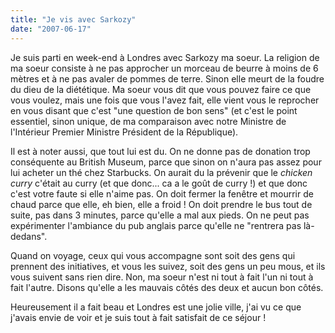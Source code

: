 ```yaml
---
title: "Je vis avec Sarkozy"
date: "2007-06-17"
---
```


Je suis parti en week-end à Londres avec Sarkozy ma soeur. La religion de ma soeur consiste à ne pas approcher un morceau de beurre à moins de 6 mètres et à ne pas avaler de pommes de terre. Sinon elle meurt de la foudre du dieu de la diététique. Ma soeur vous dit que vous pouvez faire ce que vous voulez, mais une fois que vous l'avez fait, elle vient vous le reprocher en vous disant que c'est "une question de bon sens" (et c'est le point essentiel, sinon unique, de ma comparaison avec notre Ministre de l'Intérieur Premier Ministre Président de la République).

Il est à noter aussi, que tout lui est du. On ne donne pas de donation trop conséquente au British Museum, parce que sinon on n'aura pas assez pour lui acheter un thé chez Starbucks. On aurait du la prévenir que le _chicken curry_ c'était au curry (et que donc... ca a le goût de curry !) et que donc c'est votre faute si elle n'aime pas. On doit fermer la fenêtre et mourrir de chaud parce que elle, eh bien, elle a froid ! On doit prendre le bus tout de suite, pas dans 3 minutes, parce qu'elle a mal aux pieds. On ne peut pas expérimenter l'ambiance du pub anglais parce qu'elle ne "rentrera pas là-dedans".

Quand on voyage, ceux qui vous accompagne sont soit des gens qui prennent des initiatives, et vous les suivez, soit des gens un peu mous, et ils vous suivent sans rien dire. Non, ma soeur n'est ni tout à fait l'un ni tout à fait l'autre. Disons qu'elle a les mauvais côtés des deux et aucun bon côtés.

Heureusement il a fait beau et Londres est une jolie ville, j'ai vu ce que j'avais envie de voir et je suis tout à fait satisfait de ce séjour !
